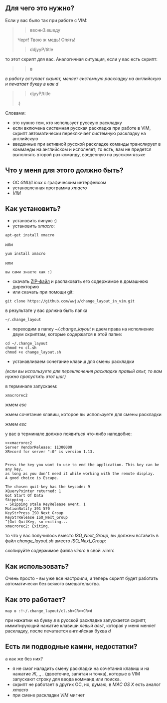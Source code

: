 ## Для чего это нужно?

Если у вас было так при работе с VIM:

> > ввоннЗ.ешеду
>
> Черт! Твою ж медь! Опять!
>
> > ddjyyP/title

то этот скрипт для вас. Аналогичная ситуация, если у вас есть скрипт:

> > в
>

*в работу вступает скрипт, меняет системную раскладку на английскую и печатает букву в как d*

>
> > djyyP/title
>
> :)

Словами:

* это нужно тем, кто использует русскую раскладку
* если включена системная русская раскладка при работе в VIM, скрипт автоматически переключает системную раскладку на английскую
* введенные при активной русской раскладке команды транслирует в комманды на английском и исполняет; то есть, вам не придется выполнять второй раз команду, введенную на русском языке

## Что у меня для этого должно быть?
* ОС _GNU/Linux_ с графическим интерфейсом
* установленная программа _xmacro_
* _VIM_

## Как установить?

* установить линукс :)
* установить _xmacro_:

```
apt-get install xmacro
```

или

```
yum install xmacro
```

или

```
вы сами знаете как :)
```

* скачать [ZIP-файл](https://github.com/wwju/change_layout_in_vim/archive/master.zip "Архив со скриптами") и распаковать его содержимое в домашнюю директорию
* или скачать при помощи git:

```
git clone https://github.com/wwju/change_layout_in_vim.git
```

в результате у вас должна быть папка

```
~/.change_layout
```

* переходим в папку _~/.change_layout_ и даем права на исполнение двум скриптам, которые содержатся в этой папке:

```
cd ~/.change_layout
chmod +x cl.sh
chmod +x change_layout.sh
```

* устанавливаем сочетание клавиш для смены раскладки

*(если вы используете для переключения раскладки правый альт, то вам нужно пропустить этот шаг)*

в терминале запускаем:

```
xmacrorec2
```

жмем _esc_

жмем сочетание клавиш, которое вы используете для смены раскладки

жмем _esc_

у вас в терминале должно появиться что-либо наподобие:

```
>>xmacrorec2
Server VendorRelease: 11300000
XRecord for server ":0" is version 1.13.


Press the key you want to use to end the application. This key can be any key, 
as long as you don't need it while working with the remote display.
A good choice is Escape.

The chosen quit-key has the keycode: 9
XQueryPointer returned: 1
Got Start Of Data
Skipping...
- Skipping stale KeyRelease event. 1
MotionNotify 391 570
KeyStrPress ISO_Next_Group
KeyStrRelease ISO_Next_Group
^[Got QuitKey, so exiting...
xmacrorec2: Exiting. 
```

то что у вас получилось вместо _ISO_Next_Group_, вы должны вставить в файл _change_layout.sh_ вместо _ISO_Next_Group_:

скопируйте содержимое файла _vimrc_ в свой .vimrc

## Как использовать?

Очень просто - вы уже все настроили, и теперь скрипт будет работать автоматически без всякого вмешательства.

## Как это работает?

```
map в :!~/.change_layout/cl.sh<CR><CR>d
```

при нажатии на букву _в_ в русской раскладке запускается скрипт, иммитирующий нажатие клавиши _левый альт_, которая у меня меняет раскладку, после печатается английская буква _d_

## Есть ли подводные камни, недостатки?

а как же без них? 

* я не смог наладить смену раскладки на сочетания клавиш и на нажатие _Ж_, _,_, _._ (двоеточие, запятая и точка), которые в VIM запускают строку для ввода комманд или поиска. 
* скрипт не работает в других ОС, но, думаю, в _MAC OS X_ есть аналог _xmacro_
* при смене раскладки _VIM_ мигнет
